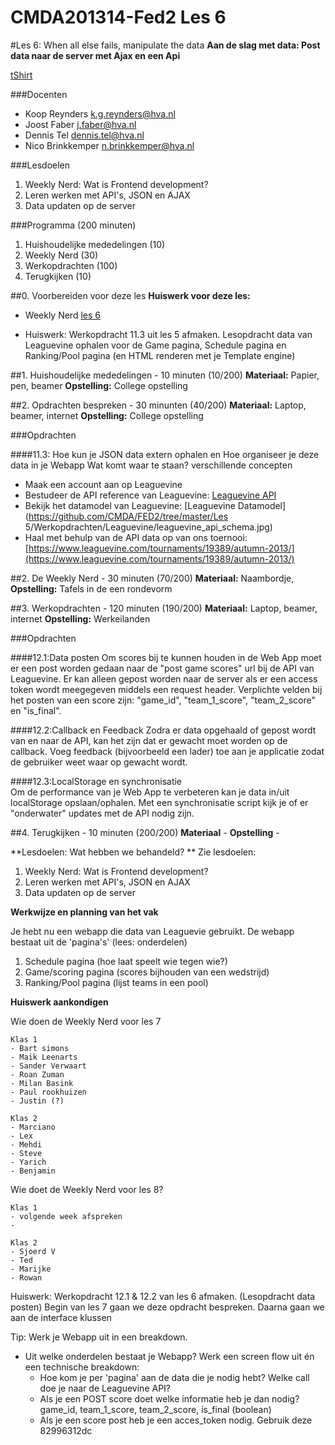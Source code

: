 CMDA201314-Fed2 Les 6
=====================

#Les 6: When all else fails, manipulate the data
**Aan de slag met data: Post data naar de server met Ajax en een Api**

[tShirt](http://www.prettygoodgoods.org/products/117501-manipulate-the-data-tshirt)

###Docenten
* Koop Reynders k.g.reynders@hva.nl   
* Joost Faber j.faber@hva.nl  
* Dennis Tel dennis.tel@hva.nl   
* Nico Brinkkemper n.brinkkemper@hva.nl  

###Lesdoelen

1. Weekly Nerd: Wat is Frontend development? 
2. Leren werken met API's, JSON en AJAX 
3. Data updaten op de server


###Programma (200 minuten)
1. Huishoudelijke mededelingen (10)
2. Weekly Nerd (30) 
3. Werkopdrachten (100)
4. Terugkijken (10) 

##0. Voorbereiden voor deze les
**Huiswerk voor deze les:**

* Weekly Nerd [les 6](http://weeklynerd.tumblr.com/tagged/fed1314)

* Huiswerk: Werkopdracht 11.3 uit les 5 afmaken. Lesopdracht data van Leaguevine ophalen voor de Game pagina, Schedule pagina en Ranking/Pool pagina (en HTML renderen met je Template engine)

##1. Huishoudelijke mededelingen - 10 minuten (10/200)
**Materiaal:** Papier, pen, beamer 
**Opstelling:** College opstelling

##2. Opdrachten bespreken - 30 minunten (40/200)
**Materiaal:** Laptop, beamer, internet
**Opstelling:** College opstelling

###Opdrachten

####11.3: 
Hoe kun je JSON  data extern ophalen
en 
Hoe organiseer je deze data in je Webapp
Wat komt waar te staan? verschillende concepten

- Maak een account aan op Leaguevine  
- Bestudeer de API reference van Leaguevine: [Leaguevine API](https://www.leaguevine.com/docs/api/)  
- Bekijk het datamodel van Leaguevine: [Leaguevine Datamodel](https://github.com/CMDA/FED2/tree/master/Les 5/Werkopdrachten/Leaguevine/leaguevine_api_schema.jpg)  
- Haal met behulp van de API data op van ons toernooi: [https://www.leaguevine.com/tournaments/19389/autumn-2013/](https://www.leaguevine.com/tournaments/19389/autumn-2013/) 


##2. De Weekly Nerd - 30 minuten (70/200)
**Materiaal:** Naambordje, 
**Opstelling:** Tafels in de een rondevorm

##3. Werkopdrachten - 120 minuten (190/200)
**Materiaal:** Laptop, beamer, internet
**Opstelling:** Werkeilanden

###Opdrachten

####12.1:Data posten
Om scores bij te kunnen houden in de Web App moet er een post worden gedaan naar de "post game scores" url bij de API van Leaguevine. Er kan alleen gepost worden naar de server als er een access token wordt meegegeven middels een request header. Verplichte velden bij het posten van een score zijn: "game_id", "team_1_score", "team_2_score" en "is_final".

####12.2:Callback en Feedback
Zodra er data opgehaald of gepost wordt van en naar de API, kan het zijn dat er gewacht moet worden op de callback. Voeg feedback (bijvoorbeeld een lader) toe aan je applicatie zodat de gebruiker weet waar op gewacht wordt.

####12.3:LocalStorage en synchronisatie  
Om de performance van je Web App te verbeteren kan je data in/uit localStorage opslaan/ophalen. Met een synchronisatie script kijk je of er "onderwater" updates met de API nodig zijn.

##4. Terugkijken - 10 minuten (200/200)
**Materiaal** - 
**Opstelling** -  

**Lesdoelen: Wat hebben we behandeld? **
Zie lesdoelen:

1. Weekly Nerd: Wat is Frontend development? 
2. Leren werken met API's, JSON en AJAX 
3. Data updaten op de server


**Werkwijze en planning van het vak**

Je hebt nu een webapp die data van Leaguevie gebruikt. De webapp bestaat uit de 'pagina's' (lees: onderdelen)

1. Schedule pagina (hoe laat speelt wie tegen wie?)
2. Game/scoring pagina (scores bijhouden van een wedstrijd)
3. Ranking/Pool pagina (lijst teams in een pool)


**Huiswerk aankondigen**

Wie doen de Weekly Nerd voor les 7

	Klas 1
	- Bart simons
	- Maik Leenarts
	- Sander Verwaart
	- Roan Zuman
	- Milan Basink
	- Paul rookhuizen
	- Justin (?)
	
	Klas 2
	- Marciano
	- Lex
	- Mehdi
	- Steve
	- Yarich
	- Benjamin
	
Wie doet de Weekly Nerd voor les 8?

	Klas 1
	- volgende week afspreken
	-

	Klas 2
	- Sjoerd V
	- Ted
	- Marijke
	- Rowan


	


Huiswerk: Werkopdracht 12.1 & 12.2 van les 6 afmaken. (Lesopdracht data posten) Begin van les 7 gaan we deze opdracht bespreken. Daarna gaan we aan de interface klussen


Tip: Werk je Webapp uit in een breakdown. 

- Uit welke onderdelen bestaat je Webapp? Werk een screen flow uit én een technische breakdown:
	- Hoe kom je per 'pagina' aan de data die je nodig hebt? Welke call doe je naar de Leaguevine API? 
	- Als je een POST score doet welke informatie heb je dan nodig? game_id, team_1_score, team_2_score, is_final (boolean)
	- Als je een score post heb je een acces_token nodig. Gebruik deze 82996312dc

















